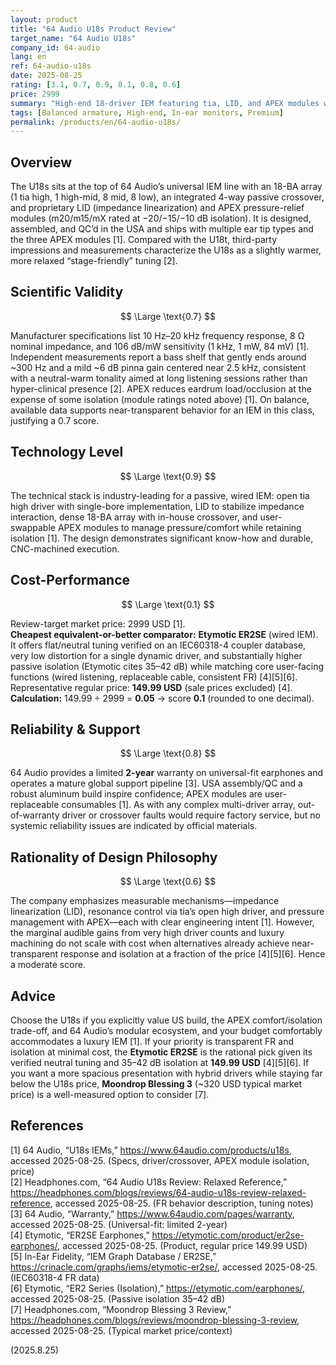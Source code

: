 ```yaml
---
layout: product
title: "64 Audio U18s Product Review"
target_name: "64 Audio U18s"
company_id: 64-audio
lang: en
ref: 64-audio-u18s
date: 2025-08-25
rating: [3.1, 0.7, 0.9, 0.1, 0.8, 0.6]
price: 2999
summary: "High-end 18-driver IEM featuring tia, LID, and APEX modules with excellent build and competent, neutral-warm measurement performance, but a very poor cost-performance score versus cheaper IEMs that meet or exceed user-facing measured performance."
tags: [Balanced armature, High-end, In-ear monitors, Premium]
permalink: /products/en/64-audio-u18s/
---
```

## Overview

The U18s sits at the top of 64 Audio’s universal IEM line with an 18-BA array (1 tia high, 1 high-mid, 8 mid, 8 low), an integrated 4-way passive crossover, and proprietary LID (impedance linearization) and APEX pressure-relief modules (m20/m15/mX rated at −20/−15/−10 dB isolation). It is designed, assembled, and QC’d in the USA and ships with multiple ear tip types and the three APEX modules [1]. Compared with the U18t, third-party impressions and measurements characterize the U18s as a slightly warmer, more relaxed “stage-friendly” tuning [2].

## Scientific Validity

$$ \Large \text{0.7} $$

Manufacturer specifications list 10 Hz–20 kHz frequency response, 8 Ω nominal impedance, and 106 dB/mW sensitivity (1 kHz, 1 mW, 84 mV) [1]. Independent measurements report a bass shelf that gently ends around ~300 Hz and a mild ~6 dB pinna gain centered near 2.5 kHz, consistent with a neutral-warm tonality aimed at long listening sessions rather than hyper-clinical presence [2]. APEX reduces eardrum load/occlusion at the expense of some isolation (module ratings noted above) [1]. On balance, available data supports near-transparent behavior for an IEM in this class, justifying a 0.7 score.

## Technology Level

$$ \Large \text{0.9} $$

The technical stack is industry-leading for a passive, wired IEM: open tia high driver with single-bore implementation, LID to stabilize impedance interaction, dense 18-BA array with in-house crossover, and user-swappable APEX modules to manage pressure/comfort while retaining isolation [1]. The design demonstrates significant know-how and durable, CNC-machined execution.

## Cost-Performance

$$ \Large \text{0.1} $$

Review-target market price: 2999 USD [1].  
**Cheapest equivalent-or-better comparator:** **Etymotic ER2SE** (wired IEM). It offers flat/neutral tuning verified on an IEC60318-4 coupler database, very low distortion for a single dynamic driver, and substantially higher passive isolation (Etymotic cites 35–42 dB) while matching core user-facing functions (wired listening, replaceable cable, consistent FR) [4][5][6]. Representative regular price: **149.99 USD** (sale prices excluded) [4].  
**Calculation:** 149.99 ÷ 2999 = **0.05** → score **0.1** (rounded to one decimal).

## Reliability & Support

$$ \Large \text{0.8} $$

64 Audio provides a limited **2-year** warranty on universal-fit earphones and operates a mature global support pipeline [3]. USA assembly/QC and a robust aluminum build inspire confidence; APEX modules are user-replaceable consumables [1]. As with any complex multi-driver array, out-of-warranty driver or crossover faults would require factory service, but no systemic reliability issues are indicated by official materials.

## Rationality of Design Philosophy

$$ \Large \text{0.6} $$

The company emphasizes measurable mechanisms—impedance linearization (LID), resonance control via tia’s open high driver, and pressure management with APEX—each with clear engineering intent [1]. However, the marginal audible gains from very high driver counts and luxury machining do not scale with cost when alternatives already achieve near-transparent response and isolation at a fraction of the price [4][5][6]. Hence a moderate score.

## Advice

Choose the U18s if you explicitly value US build, the APEX comfort/isolation trade-off, and 64 Audio’s modular ecosystem, and your budget comfortably accommodates a luxury IEM [1]. If your priority is transparent FR and isolation at minimal cost, the **Etymotic ER2SE** is the rational pick given its verified neutral tuning and 35–42 dB isolation at **149.99 USD** [4][5][6]. If you want a more spacious presentation with hybrid drivers while staying far below the U18s price, **Moondrop Blessing 3** (~320 USD typical market price) is a well-measured option to consider [7].

## References

[1] 64 Audio, “U18s IEMs,” https://www.64audio.com/products/u18s, accessed 2025-08-25. (Specs, driver/crossover, APEX module isolation, price)  
[2] Headphones.com, “64 Audio U18s Review: Relaxed Reference,” https://headphones.com/blogs/reviews/64-audio-u18s-review-relaxed-reference, accessed 2025-08-25. (FR behavior description, tuning notes)  
[3] 64 Audio, “Warranty,” https://www.64audio.com/pages/warranty, accessed 2025-08-25. (Universal-fit: limited 2-year)  
[4] Etymotic, “ER2SE Earphones,” https://etymotic.com/product/er2se-earphones/, accessed 2025-08-25. (Product, regular price 149.99 USD)  
[5] In-Ear Fidelity, “IEM Graph Database / ER2SE,” https://crinacle.com/graphs/iems/etymotic-er2se/, accessed 2025-08-25. (IEC60318-4 FR data)  
[6] Etymotic, “ER2 Series (Isolation),” https://etymotic.com/earphones/, accessed 2025-08-25. (Passive isolation 35–42 dB)  
[7] Headphones.com, “Moondrop Blessing 3 Review,” https://headphones.com/blogs/reviews/moondrop-blessing-3-review, accessed 2025-08-25. (Typical market price/context)

(2025.8.25)

